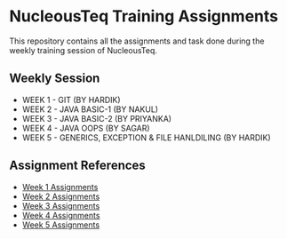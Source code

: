
# NucleousTeq Training Assignments

This repository contains all the assignments and task done during the weekly training session of NucleousTeq.


## Weekly Session
- WEEK 1 - GIT (BY HARDIK)
- WEEK 2 - JAVA BASIC-1 (BY NAKUL)
- WEEK 3 - JAVA BASIC-2 (BY PRIYANKA)
- WEEK 4 - JAVA OOPS (BY SAGAR)
- WEEK 5 - GENERICS, EXCEPTION & FILE HANLDILING (BY HARDIK)


## Assignment References

- [Week 1  Assignments](https://github.com/Akashrajpoots14/NucleousTeq-Assignment_Task/tree/master/TASK%201)
- [Week 2 Assignments](https://github.com/Akashrajpoots14/NucleousTeq-Assignment_Task/tree/master/TASK%201)
- [Week 3 Assignments](https://github.com/Akashrajpoots14/NucleousTeq-Assignment_Task/tree/master/TASK_2)
- [Week 4 Assignments](https://github.com/Akashrajpoots14/NucleousTeq-Assignment_Task/tree/week5/TASK_3)
- [Week 5 Assignments](https://github.com/Akashrajpoots14/NucleousTeq-Assignment_Task/tree/week5/TASK_4)

